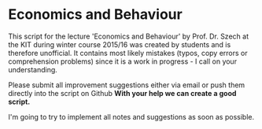 Economics and Behaviour
===========
This script for the lecture 'Economics and Behaviour' by Prof. Dr. Szech at the KIT during winter course 2015/16 was created by students and is therefore unofficial. It contains most likely mistakes (typos, copy errors or comprehension problems) since it is a work in progress - I call on your understanding.

Please submit all improvement suggestions either via email or push them directly into the script on Github
**With your help we can create a good script.**

I'm going to try to implement all notes and suggestions as soon as possible.
